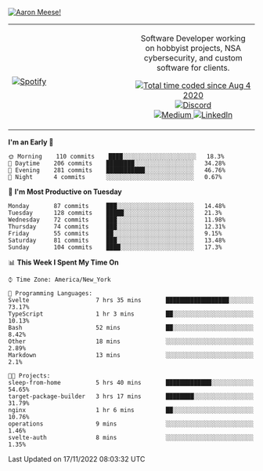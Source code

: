 [![Aaron Meese!](https://user-images.githubusercontent.com/17814535/88975338-a2aabf00-d27f-11ea-963f-8a19608716b4.png)](https://github.com/ajmeese7/readme-ascii "README ASCII")

<!-- Modified from project here: https://github.com/novatorem/novatorem -->
<table width="100%">
  <tr>
  <td width="50%">

&nbsp; <br> [![Spotify](https://ajmeese7.vercel.app/api/spotify)](https://open.spotify.com/user/ajmeese)

  </td>
  <td width="50%">
    <p align="center">
    Software Developer working on hobbyist projects, NSA cybersecurity, and custom software for clients.
    </p>
    <p align="center">
      <a href="https://wakatime.com/@f726891d-3b02-46cd-9b60-e8c59f9e2b14">
        <img src="https://wakatime.com/badge/user/f726891d-3b02-46cd-9b60-e8c59f9e2b14.svg" alt="Total time coded since Aug 4 2020" title="WakaTime" />
      </a>
      <a href="http://link.aaronmeese.com/discord">
        <img src="https://img.shields.io/badge/discord-ajmeese7%234835-369?style=flat-square&logo=discord&logoColor=white&color=purple" alt="Discord" title="Discord">
      </a>
      <br />
      <a href="https://link.aaronmeese.com/medium">
        <img src="https://img.shields.io/badge/medium-ajmeese7-1DB954?style=flat-square&logo=medium&logoColor=white" alt="Medium" title="Medium">
      </a>
      <a href="https://link.aaronmeese.com/linkedin">
        <img src="https://img.shields.io/badge/linkedIn-aaronmeese-1DB954?style=flat-square&logo=linkedin&logoColor=white&color=blue" alt="LinkedIn" title="LinkedIn">
      </a>
    </p>
  </td>

</table>

[//]: <> (The `&nbsp;` is to have Aphelion take up more space)

<!--START_SECTION:waka-->
**I'm an Early 🐤** 

```text
🌞 Morning    110 commits    ████░░░░░░░░░░░░░░░░░░░░░   18.3% 
🌆 Daytime    206 commits    ████████░░░░░░░░░░░░░░░░░   34.28% 
🌃 Evening    281 commits    ███████████░░░░░░░░░░░░░░   46.76% 
🌙 Night      4 commits      ░░░░░░░░░░░░░░░░░░░░░░░░░   0.67%

```
📅 **I'm Most Productive on Tuesday** 

```text
Monday       87 commits     ███░░░░░░░░░░░░░░░░░░░░░░   14.48% 
Tuesday      128 commits    █████░░░░░░░░░░░░░░░░░░░░   21.3% 
Wednesday    72 commits     ███░░░░░░░░░░░░░░░░░░░░░░   11.98% 
Thursday     74 commits     ███░░░░░░░░░░░░░░░░░░░░░░   12.31% 
Friday       55 commits     ██░░░░░░░░░░░░░░░░░░░░░░░   9.15% 
Saturday     81 commits     ███░░░░░░░░░░░░░░░░░░░░░░   13.48% 
Sunday       104 commits    ████░░░░░░░░░░░░░░░░░░░░░   17.3%

```


📊 **This Week I Spent My Time On** 

```text
⌚︎ Time Zone: America/New_York

💬 Programming Languages: 
Svelte                   7 hrs 35 mins       ██████████████████░░░░░░░   73.17% 
TypeScript               1 hr 3 mins         ██░░░░░░░░░░░░░░░░░░░░░░░   10.13% 
Bash                     52 mins             ██░░░░░░░░░░░░░░░░░░░░░░░   8.42% 
Other                    18 mins             ░░░░░░░░░░░░░░░░░░░░░░░░░   2.89% 
Markdown                 13 mins             ░░░░░░░░░░░░░░░░░░░░░░░░░   2.1%

🐱‍💻 Projects: 
sleep-from-home          5 hrs 40 mins       █████████████░░░░░░░░░░░░   54.65% 
target-package-builder   3 hrs 17 mins       ████████░░░░░░░░░░░░░░░░░   31.79% 
nginx                    1 hr 6 mins         ██░░░░░░░░░░░░░░░░░░░░░░░   10.76% 
operations               9 mins              ░░░░░░░░░░░░░░░░░░░░░░░░░   1.46% 
svelte-auth              8 mins              ░░░░░░░░░░░░░░░░░░░░░░░░░   1.35%

```


 Last Updated on 17/11/2022 08:03:32 UTC
<!--END_SECTION:waka-->
